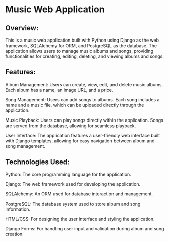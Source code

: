 # Music Web Application

## Overview:
This is a music web application built with Python using Django as the web framework, SQLAlchemy for ORM, and PostgreSQL as the database. The application allows users to manage music albums and songs, providing functionalities for creating, editing, deleting, and viewing albums and songs.

## Features:
Album Management:
Users can create, view, edit, and delete music albums. Each album has a name, an image URL, and a price.

Song Management:
Users can add songs to albums. Each song includes a name and a music file, which can be uploaded directly through the application.

Music Playback:
Users can play songs directly within the application. Songs are served from the database, allowing for seamless playback.

User Interface:
The application features a user-friendly web interface built with Django templates, allowing for easy navigation between album and song management.

## Technologies Used:
Python: The core programming language for the application.

Django: The web framework used for developing the application.

SQLAlchemy: An ORM used for database interaction and management.

PostgreSQL: The database system used to store album and song information.

HTML/CSS: For designing the user interface and styling the application.

Django Forms: For handling user input and validation during album and song creation.
